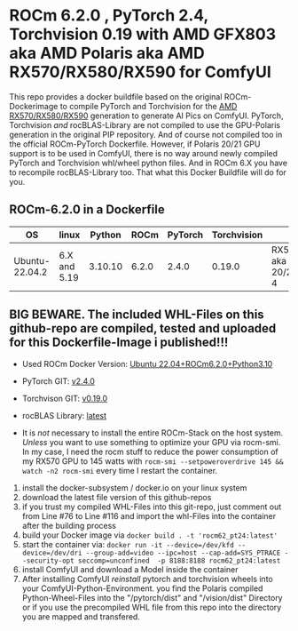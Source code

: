 # ROCm 6.2.0 , PyTorch 2.4, Torchvision 0.19 with AMD GFX803 aka AMD Polaris aka AMD RX570/RX580/RX590 for ComfyUI

This repo provides a docker buildfile based on the original ROCm-Dockerimage to compile PyTorch and Torchvision for the [AMD RX570/RX580/RX590](https://en.wikipedia.org/wiki/Radeon_500_series) generation to generate AI Pics on ComfyUI. PyTorch, Torchvision _and_ rocBLAS-Library are not compiled to use the GPU-Polaris generation in the original PIP repository. And of course not compiled too in the official ROCm-PyTorch Dockerfile. However, if Polaris 20/21 GPU support is to be used in ComfyUI, there is no way around newly compiled PyTorch and Torchvision whl/wheel python files. And in ROCm 6.X you have to recompile rocBLAS-Library too. That what this Docker Buildfile will do for you.

## ROCm-6.2.0 in a Dockerfile

|OS            |linux|Python|ROCm |PyTorch|Torchvision|GPU|
|--------------|-----|------|-----|-----|-----|-----|
|Ubuntu-22.04.2|6.X and 5.19 |3.10.10|6.2.0|2.4.0|0.19.0|RX570/580/590 aka Polaris 20/21 aka GCN 4|

## BIG BEWARE. The included WHL-Files on this github-repo are compiled, tested and uploaded for this Dockerfile-Image i published!!! 

* Used ROCm Docker Version: [Ubuntu 22.04+ROCm6.2.0+Python3.10](https://hub.docker.com/layers/rocm/pytorch/rocm6.2_ubuntu22.04_py3.10_pytorch_release_2.3.0/images/sha256-931d3e3dcebe6c6fab84adf16cfca3e1d1449100df7c881a46fccd06f6c9bc1c?context=explore)     

* PyTorch GIT: [v2.4.0](https://github.com/pytorch/pytorch)
* Torchvison GIT: [v0.19.0](https://github.com/pytorch/vision)
* rocBLAS Library: [latest](https://github.com/ROCm/rocBLAS)

- It is _not_ necessary to install the entire ROCm-Stack on the host system. _Unless_ you want to use something to optimize your GPU via rocm-smi. In my case, I need the rocm stuff to reduce the power consumption of my RX570 GPU to 145 watts with `rocm-smi --setpoweroverdrive 145 && watch -n2 rocm-smi` every time I restart the container.

1. install the docker-subsystem / docker.io on your linux system
2. download the latest file version of this github-repos
3. if you trust my compiled WHL-Files into this git-repo, just comment out from Line #76 to Line #116 and import the whl-Files into the container after the building process
4. build your Docker image via `docker build . -t 'rocm62_pt24:latest'`
5. start the container via: `docker run -it --device=/dev/kfd --device=/dev/dri --group-add=video --ipc=host --cap-add=SYS_PTRACE --security-opt seccomp=unconfined  -p 8188:8188 rocm62_pt24:latest`
6. install ComfyUI and download a Model inside the container
7. After installing ComfyUI _reinstall_ pytorch and torchvision wheels into your ComfyUI-Python-Environment. you find the Polaris compiled Python-Wheel-Files into the "/pytorch/dist" and "/vision/dist" Directory or if you use the precompiled WHL file from this repo into the directory you are mapped and transfered.
